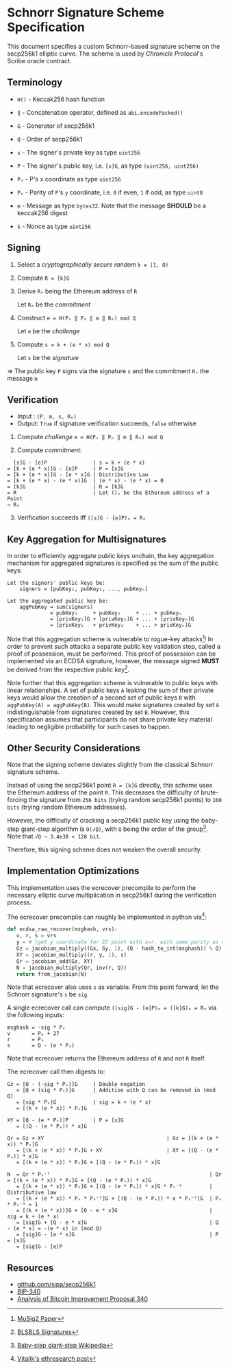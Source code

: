 # Schnorr Signature Scheme Specification

This document specifies a custom Schnorr-based signature scheme on the secp256k1
elliptic curve. The scheme is used by _Chronicle Protocol_'s Scribe oracle contract.

## Terminology

* `H()` - Keccak256 hash function
* `‖`   - Concatenation operator, defined as `abi.encodePacked()`

* `G` - Generator of secp256k1
* `Q` - Order of secp256k1

* `x`  - The signer's private key as type `uint256`
* `P`  - The signer's public key, i.e. `[x]G`, as type `(uint256, uint256)`
* `Pₓ` - P's x coordinate as type `uint256`
* `Pₚ` - Parity of `P`'s `y` coordinate, i.e. `0` if even, `1` if odd, as type `uint8`

* `m` - Message as type `bytes32`. Note that the message **SHOULD** be a keccak256 digest
* `k` - Nonce as type `uint256`


## Signing

1. Select a _cryptographically secure random_ `k ∊ [1, Q)`

2. Compute `R = [k]G`

3. Derive `Rₑ` being the Ethereum address of `R`

   Let `Rₑ` be the _commitment_

4. Construct `e = H(Pₓ ‖ Pₚ ‖ m ‖ Rₑ) mod Q`

   Let `e` be the _challenge_

5. Compute `s = k + (e * x) mod Q`

   Let `s` be the _signature_

=> The public key `P` signs via the signature `s` and the commitment `Rₑ` the
   message `m`


## Verification

- Input : `(P, m, s, Rₑ)`
- Output: `True` if signature verification succeeds, `false` otherwise

1. Compute _challenge_ `e = H(Pₓ ‖ Pₚ ‖ m ‖ Rₑ) mod Q`

2. Compute _commitment_:
```
  [s]G - [e]P               | s = k + (e * x)
= [k + (e * x)]G - [e]P     | P = [x]G
= [k + (e * x)]G - [e * x]G | Distributive Law
= [k + (e * x) - (e * x)]G  | (e * x) - (e * x) = 0
= [k]G                      | R = [k]G
= R                         | Let ()ₑ be the Ethereum address of a Point
→ Rₑ
```

3. Verification succeeds iff `([s]G - [e]P)ₑ = Rₑ`


## Key Aggregation for Multisignatures

In order to efficiently aggregate public keys onchain, the key aggregation
mechanism for aggregated signatures is specified as the sum of the public
keys:

```
Let the signers' public keys be:
    signers = [pubKey₁, pubKey₂, ..., pubKeyₙ]

Let the aggregated public key be:
    aggPubKey = sum(signers)
              = pubKey₁     + pubKey₂     + ... + pubKeyₙ
              = [privKey₁]G + [privKey₂]G + ... + [privKeyₙ]G
              = [privKey₁   + privKey₂    + ... + privKeyₙ]G
```

Note that this aggregation scheme is vulnerable to rogue-key attacks[^musig2-paper]!
In order to prevent such attacks a separate public key validation step, called a
proof of possession, must be performed. This proof of possession can be
implemented via an ECDSA signature, however, the message signed **MUST** be
derived from the respective public key[^bls-proof-of-possession].

Note further that this aggregation scheme is vulnerable to public keys with
linear relationships. A set of public keys `A` leaking the sum of their private
keys would allow the creation of a second set of public keys `B` with
`aggPubKey(A) = aggPubKey(B)`. This would make signatures created by set `A`
indistinguishable from signatures created by set `B`.
However, this specification assumes that participants do not share private key
material leading to negligible probability for such cases to happen.


## Other Security Considerations

Note that the signing scheme deviates slightly from the classical Schnorr
signature scheme.

Instead of using the secp256k1 point `R = [k]G` directly, this scheme uses the
Ethereum address of the point `R`. This decreases the difficulty of
brute-forcing the signature from `256 bits` (trying random secp256k1 points)
to `160 bits` (trying random Ethereum addresses).

However, the difficulty of cracking a secp256k1 public key using the
baby-step giant-step algorithm is `O(√Q)`, with `Q` being the order of the group[^baby-step-giant-step-wikipedia].
Note that `√Q ~ 3.4e38 < 128 bit`.

Therefore, this signing scheme does not weaken the overall security.


## Implementation Optimizations

This implementation uses the ecrecover precompile to perform the necessary
elliptic curve multiplication in secp256k1 during the verification process.

The ecrecover precompile can roughly be implemented in python via[^vitalik-ethresearch-post]:
```python
def ecdsa_raw_recover(msghash, vrs):
   v, r, s = vrs
   y = # (get y coordinate for EC point with x=r, with same parity as v)
   Gz = jacobian_multiply((Gx, Gy, 1), (Q - hash_to_int(msghash)) % Q)
   XY = jacobian_multiply((r, y, 1), s)
   Qr = jacobian_add(Gz, XY)
   N = jacobian_multiply(Qr, inv(r, Q))
   return from_jacobian(N)
```

Note that ecrecover also uses `s` as variable. From this point forward, let
the Schnorr signature's `s` be `sig`.

A single ecrecover call can compute `([sig]G - [e]P)ₑ = ([k]G)ₑ = Rₑ` via the
following inputs:
```
msghash = -sig * Pₓ
v       = Pₚ + 27
r       = Pₓ
s       = Q - (e * Pₓ)
```

Note that ecrecover returns the Ethereum address of `R` and not `R` itself.

The ecrecover call then digests to:
```
Gz = [Q - (-sig * Pₓ)]G     | Double negation
   = [Q + (sig * Pₓ)]G      | Addition with Q can be removed in (mod Q)
   = [sig * Pₓ]G            | sig = k + (e * x)
   = [(k + (e * x)) * Pₓ]G

XY = [Q - (e * Pₓ)]P        | P = [x]G
   = [(Q - (e * Pₓ)) * x]G

Qr = Gz + XY                                        | Gz = [(k + (e * x)) * Pₓ]G
   = [(k + (e * x)) * Pₓ]G + XY                     | XY = [(Q - (e * Pₓ)) * x]G
   = [(k + (e * x)) * Pₓ]G + [(Q - (e * Pₓ)) * x]G

N  = Qr * Pₓ⁻¹                                                    | Qr = [(k + (e * x)) * Pₓ]G + [(Q - (e * Pₓ)) * x]G
   = [(k + (e * x)) * Pₓ]G + [(Q - (e * Pₓ)) * x]G * Pₓ⁻¹         | Distributive law
   = [(k + (e * x)) * Pₓ * Pₓ⁻¹]G + [(Q - (e * Pₓ)) * x * Pₓ⁻¹]G  | Pₓ * Pₓ⁻¹ = 1
   = [(k + (e * x))]G + [Q - e * x]G                              | sig = k + (e * x)
   = [sig]G + [Q - e * x]G                                        | Q - (e * x) = -(e * x) in (mod Q)
   = [sig]G - [e * x]G                                            | P = [x]G
   = [sig]G - [e]P
```


## Resources

- [github.com/sipa/secp256k1](https://github.com/sipa/secp256k1/blob/968e2f415a5e764d159ee03e95815ea11460854e/src/modules/schnorr/schnorr.md)
- [BIP-340](https://github.com/bitcoin/bips/blob/master/bip-0340.mediawiki)
- [Analysis of Bitcoin Improvement Proposal 340](https://courses.csail.mit.edu/6.857/2020/projects/4-Elbahrawy-Lovejoy-Ouyang-Perez.pdf)

[^musig2-paper]:[MuSig2 Paper](https://eprint.iacr.org/2020/1261.pdf)
[^bls-proof-of-possession]:[BLSBLS Signatures](https://www.ietf.org/archive/id/draft-irtf-cfrg-bls-signature-05.html#name-proof-of-possession)
[^baby-step-giant-step-wikipedia]:[Baby-step giant-step Wikipedia](https://en.wikipedia.org/wiki/Baby-step_giant-step)
[^vitalik-ethresearch-post]:[Vitalik's ethresearch post](https://ethresear.ch/t/you-can-kinda-abuse-ecrecover-to-do-ecmul-in-secp256k1-today/2384)
